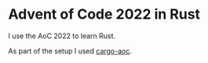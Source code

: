 # Advent of Code 2022 in Rust

I use the AoC 2022 to learn Rust.

As part of the setup I used [cargo-aoc](https://github.com/gobanos/cargo-aoc).

